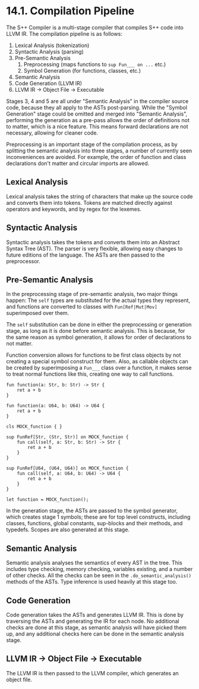 # 14.1. Compilation Pipeline

The S++ Compiler is a multi-stage compiler that compiles S++ code into LLVM IR. The compilation pipeline is as follows:

1. Lexical Analysis (tokenization)
2. Syntactic Analysis (parsing)
3. Pre-Semantic Analysis
    1. Preprocessing (maps functions to `sup Fun___ on ...` etc.)
    2. Symbol Generation (for functions, classes, etc.)
4. Semantic Analysis
5. Code Generation (LLVM IR)
6. LLVM IR -> Object File -> Executable

Stages 3, 4 and 5 are all under "Semantic Analysis" in the compiler source code, because they all apply to the ASTs
post-parsing. While the "Symbol Generation" stage could be omitted and merged into "Semantic Analysis", performing
the generation as a pre-pass allows the order of definitions not to matter, which is a nice feature. This means
forward declarations are not necessary, allowing for cleaner code.

Preprocessing is an important stage of the compilation process, as by splitting the semantic analysis into three stages,
a number of currently seen inconveniences are avoided. For example, the order of function and class declarations don't
matter and circular imports are allowed.

## Lexical Analysis

Lexical analysis takes the string of characters that make up the source code and converts them into tokens. Tokens are
matched directly against operators and keywords, and by regex for the lexemes.

## Syntactic Analysis

Syntactic analysis takes the tokens and converts them into an Abstract Syntax Tree (AST). The parser is very flexible,
allowing easy changes to future editions of the language. The ASTs are then passed to the preprocessor.

## Pre-Semantic Analysis

In the preprocessing stage of pre-semantic analysis, two major things happen: The `self` types are substituted for the
actual types they represent, and functions are converted to classes with `Fun[Ref|Mut|Mov]` superimposed over them.

The `self` substitution can be done in either the preprocessing or generation stage, as long as it is done before
semantic analysis. This is because, for the same reason as symbol generation, it allows for order of declarations to not
matter.

Function conversion allows for functions to be first class objects by not creating a special symbol construct
for them. Also, as callable objects can be created by superimposing a `Fun___` class over a function, it makes sense to
treat normal functions like this, creating one way to call functions.

```s++
fun function(a: Str, b: Str) -> Str {
    ret a + b
}

fun function(a: U64, b: U64) -> U64 {
    ret a + b
}
```

```s++
cls MOCK_function { }

sup FunRef[Str, (Str, Str)] on MOCK_function {
    fun call(self, a: Str, b: Str) -> Str {
        ret a + b
    }
}

sup FunRef[U64, (U64, U64)] on MOCK_function {
    fun call(self, a: U64, b: U64) -> U64 {
        ret a + b
    }
}

let function = MOCK_function();
```

In the generation stage, the ASTs are passed to the symbol generator, which creates stage 1 symbols; these are for top
level constructs, including classes, functions, global constants, sup-blocks and their methods, and typedefs. Scopes are
also generated at this stage.

## Semantic Analysis

Semantic analysis analyses the semantics of every AST in the tree. This includes type checking, memory checking,
variables existing, and a number of other checks. All the checks can be seen in the `.do_semantic_analysis()` methods of
the ASTs. Type inference is used heavily at this stage too.

## Code Generation

Code generation takes the ASTs and generates LLVM IR. This is done by traversing the ASTs and generating the IR for each
node. No additional checks are done at this stage, as semantic analysis will have picked them up, and any additional
checks here can be done in the semantic analysis stage.

## LLVM IR -> Object File -> Executable

The LLVM IR is then passed to the LLVM compiler, which generates an object file.
